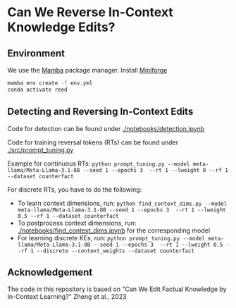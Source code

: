 # Can We Reverse In-Context Knowledge Edits?

## Environment
We use the [Mamba](https://github.com/mamba-org/mamba) package manager.
Install [Miniforge](https://github.com/conda-forge/miniforge)

```sh
mamba env create -f env.yml
conda activate reed
```

## Detecting and Reversing In-Context Edits
Code for detection can be found  under [./notebooks/detection.ipynb](./notebooks/detection.ipynb)

Code for training reversal tokens (RTs) can be found  under [./src/prompt_tuning.py](./src/prompt_tuning.py)

Example for continuous RTs: `python prompt_tuning.py --model meta-llama/Meta-Llama-3.1-8B --seed 1 --epochs 3  --rt 1 --lweight 0 --rf 1 --dataset counterfact`

For discrete RTs, you have to do the following: 
* To learn context dimensions, run: `python find_context_dims.py --model meta-llama/Meta-Llama-3.1-8B --seed 1 --epochs 3  --rt 1 --lweight 0.5 --rf 1 --dataset counterfact`
* To postprocess context dimensions, run: [./notebooks/find_context_dims.ipynb](./notebooks/find_context_dims.ipynb) for the corresponding model
* For learning discrete KEs, run: `python prompt_tuning.py --model meta-llama/Meta-Llama-3.1-8B --seed 1 --epochs 3  --rt 1 --lweight 0.5 --rf 1 --discrete --context_weights --dataset counterfact`

## Acknowledgement 
The code in this repository is based on  "Can We Edit Factual Knowledge by In-Context Learning?" Zheng et al., 2023


